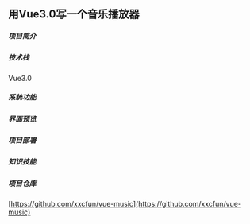 ##  用Vue3.0写一个音乐播放器

##### 项目简介

##### 技术栈

Vue3.0



##### 系统功能

##### 界面预览

##### 项目部署

##### 知识技能

##### 项目仓库

[https://github.com/xxcfun/vue-music](https://github.com/xxcfun/vue-music)
